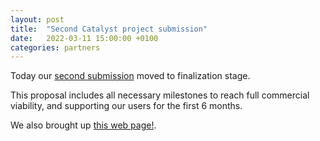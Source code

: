 ```yaml
---
layout: post
title:  "Second Catalyst project submission"
date:   2022-03-11 15:00:00 +0100
categories: partners
---
```


Today our [second submission](https://cardano.ideascale.com/c/idea/396549)
moved to finalization stage.

This proposal includes all necessary milestones to reach full commercial viability, and supporting our users for the first 6 months.

We also brought up [this web page!](https://streamcardano.com).
